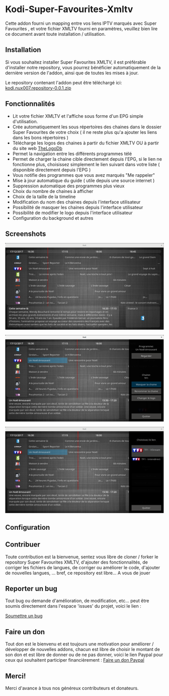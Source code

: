 # Kodi-Super-Favourites-Xmltv
Cette addon fourni un mapping entre vos liens IPTV marqués avec Super Favourites , et votre fichier XMLTV fourni en paramètres, veuillez bien lire ce document avant toute installation / utilisation.

## Installation
Si vous souhaitez installer Super Favourites XMLTV, il est préférable d'installer notre repository, vous pourrez bénéficier automatiquement de la dernière version de l'addon, ainsi que de toutes les mises à jour.

Le repository contenant l'addon peut être téléchargé ici: 
[kodi.nux007.repository-0.0.1.zip](https://github.com/Nux007/kodi-nux007-repository/raw/master/addons_releases/kodi.nux007.repository/kodi.nux007.repository-0.0.1.zip)

## Fonctionnalités
* Lit votre fichier XMLTV et l'affiche sous forme d'un EPG simple d'utilisation.
* Crée automatiquement les sous répertoires des chaines dans le dossier Super Favourites de votre choix ( il ne reste plus qu'a ajouter les liens dans les bons répertoires )
* Télécharge les logos des chaines à partir du fichier XMLTV OU à partir du site web [TheLogoDb](http://www.thelogodb.com/)
* Permet la navigation entre les différents programmes télé
* Permet de charger la chaine cible directement depuis l'EPG, si le lien ne fonctionne plus, choisissez simplement le lien suivant dans votre liste ( disponible directement depuis l'EPG )
* Vous notifie des programmes que vous avez marqués "Me rappeler"
* Mise à jour automatique du guide ( utile depuis une source internet )
* Suppression automatique des programmes plus vieux
* Choix du nombre de chaines à afficher
* Choix de la taille de la timeline
* Modification du nom des chaines depuis l'interface utilisateur
* Possibilité de masquer les chaines depuis l'interface utilisateur
* Possibilité de modifier le logo depuis l'interface utilisateur
* Configuration du background et autres

## Screenshots
[![SFX Images](https://github.com/Nux007/kodi-nux007-repository/raw/master/addons_infos/addons_screenshots/plugin.program.super.favourites.xmltv/screenshot-1.png)](https://github.com/Nux007/kodi-nux007-repository/raw/master/addons_infos/addons_screenshots/plugin.program.super.favourites.xmltv/screenshot-1.png)

[![SFX Images](https://github.com/Nux007/kodi-nux007-repository/raw/master/addons_infos/addons_screenshots/plugin.program.super.favourites.xmltv/screenshot-2.png)](https://github.com/Nux007/kodi-nux007-repository/raw/master/addons_infos/addons_screenshots/plugin.program.super.favourites.xmltv/screenshot-2.png)

[![SFX Images](https://github.com/Nux007/kodi-nux007-repository/raw/master/addons_infos/addons_screenshots/plugin.program.super.favourites.xmltv/screenshot-3.png)](https://github.com/Nux007/kodi-nux007-repository/raw/master/addons_infos/addons_screenshots/plugin.program.super.favourites.xmltv/screenshot-3.png)

## Configuration

## Contribuer
Toute contribution est la bienvenue, sentez vous libre de cloner / forker le repository Super Favourites XMLTV, d'ajouter des fonctionnalités, de corriger les fichiers de langues, de corriger ou améliorer le code, d'ajouter de nouvelles langues, ... bref, ce repository est libre... A vous de jouer

## Reporter un bug
Tout bug ou demande d'amélioration, de modification, etc... peut être soumis directement dans l'espace 'issues' du projet, voici le lien :

[Soumettre un bug](https://github.com/Nux007/Kodi-Super-Favourites-Xmltv/issues)

## Faire un don
Tout don est le bienvenu et est toujours une motivation pour améliorer / développer de nouvelles addons, chacun est libre de choisir le montant de son don et est libre de donner ou de ne pas donner, voici le lien Paypal pour ceux qui souhaitent participer financièrement :
[Faire un don Paypal](https://www.paypal.com/cgi-bin/webscr?cmd=_donations&business=HPVUFHX73MKDE&lc=BE&item_name=Nux007&currency_code=EUR&bn=PP%2dDonationsBF%3abtn_donateCC_LG%2egif%3aNonHosted)

## Merci!

Merci d'avance à tous nos généreux contributeurs et donateurs.

